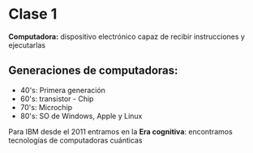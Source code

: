 # Clase 1

**Computadora:** dispositivo electrónico capaz de recibir instrucciones y ejecutarlas

## Generaciones de computadoras:
* 40's: Primera generación
* 60's: transistor - Chip
* 70's: Microchip
* 80's: SO de Windows, Apple y Linux

Para IBM desde el 2011 entramos en la **Era cognitiva**:
encontramos tecnologías de computadoras cuánticas
